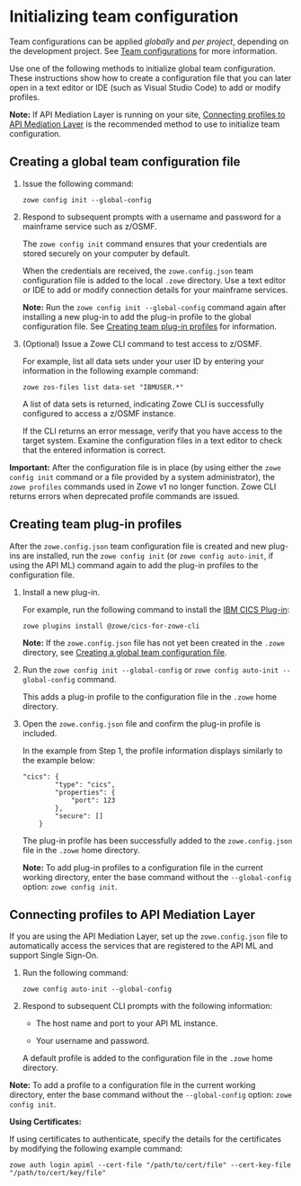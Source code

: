 # Initializing team configuration

Team configurations can be applied *globally* and *per project*, depending on the development project. See [Team configurations](../user-guide/cli-using-using-team-profiles.md) for more information.

Use one of the following methods to initialize global team configuration. These instructions show how to create a configuration file that you can later open in a text editor or IDE (such as Visual Studio Code) to add or modify profiles.

**Note:** If API Mediation Layer is running on your site, [Connecting profiles to API Mediation Layer](#connecting-profiles-to-api-mediation-layer) is the recommended method to use to initialize team configuration.

## Creating a global team configuration file

1. Issue the following command:

    ```
    zowe config init --global-config
    ```

2. Respond to subsequent prompts with a username and password for a mainframe service such as z/OSMF.

    The `zowe config init` command ensures that your credentials are stored securely on your computer by default.

    When the credentials are received, the `zowe.config.json` team configuration file is added to the local `.zowe` directory. Use a text editor or IDE to add or modify connection details for your mainframe services.

    **Note:** Run the `zowe config init --global-config` command again after installing a new plug-in to add the plug-in profile to the global configuration file. See [Creating team plug-in profiles](#creating-team-plug-in-profiles) for information.

3.  (Optional) Issue a Zowe CLI command to test access to z/OSMF.

    For example, list all data sets under your user ID by entering your information in the following example command:
    ```
    zowe zos-files list data-set "IBMUSER.*"
    ```

    A list of data sets is returned, indicating Zowe CLI is successfully configured to access a z/OSMF instance.

    If the CLI returns an error message, verify that you have access to the target system. Examine the configuration files in a text editor to check that the entered information is correct.

**Important:** After the configuration file is in place (by using either the `zowe config init` command or a file provided by a system administrator), the `zowe profiles` commands used in Zowe v1 no longer function. Zowe CLI returns errors when deprecated profile commands are issued.

## Creating team plug-in profiles

After the `zowe.config.json` team configuration file is created and new plug-ins are installed, run the `zowe config init` (or `zowe config auto-init`, if using the API ML) command again to add the plug-in profiles to the configuration file.

1. Install a new plug-in.

    For example, run the following command to install the [IBM CICS Plug-in](../user-guide/cli-cicsplugin.md):

    ```
    zowe plugins install @zowe/cics-for-zowe-cli
    ```

    **Note:** If the `zowe.config.json` file has not yet been created in the `.zowe` directory, see [Creating a global team configuration file](#creating-a-global-team-configuration-file).

2. Run the `zowe config init --global-config` or `zowe config auto-init --global-config` command.

    This adds a plug-in profile to the configuration file in the `.zowe` home directory.

3. Open the `zowe.config.json` file and confirm the plug-in profile is included.
    
    In the example from Step 1, the profile information displays similarly to the example below:

    ```
    "cics": {
            "type": "cics",
            "properties": {
                "port": 123
            },
            "secure": []
        }
    ```

    The plug-in profile has been successfully added to the `zowe.config.json` file in the `.zowe` home directory.

    **Note:** To add plug-in profiles to a configuration file in the current working directory, enter the base command without the `--global-config` option: `zowe config init`.

## Connecting profiles to API Mediation Layer

If you are using the API Mediation Layer, set up the `zowe.config.json` file to automatically access the services that are registered to the API ML and support Single Sign-On.

1. Run the following command:

    ```
    zowe config auto-init --global-config
    ```

2. Respond to subsequent CLI prompts with the following information:

    - The host name and port to your API ML instance.
    
    - Your username and password.

    A default profile is added to the configuration file in the `.zowe` home directory.

**Note:** To add a profile to a configuration file in the current working directory, enter the base command without the `--global-config` option: `zowe config init`.

**Using Certificates:**

If using certificates to authenticate, specify the details for the certificates by modifying the following example command:

```
zowe auth login apiml --cert-file "/path/to/cert/file" --cert-key-file "/path/to/cert/key/file"
```
